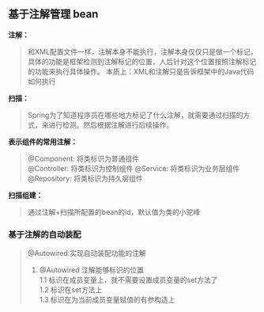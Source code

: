## 基于注解管理 bean
**注解：**
> 和XML配置文件一样，注解本身不能执行，注解本身仅仅只是做一个标记，具体的功能是框架检测到注解标记的位置，人后针对这个位置按照注解标记的功能来执行具体操作。
> 本质上：XML和注解只是告诉框架中的Java代码如何执行

**扫描：**
> Spring为了知道程序员在哪些地方标记了什么注解，就需要通过扫描的方式，来进行检测。然后根据注解进行后续操作。

**表示组件的常用注解：**
> @Component: 将类标识为普通组件<br/>
> @Controller: 将类标识为控制组件
> @Service: 将类标识为业务层组件<br/>
> @Repository: 将类标识为持久层组件<br/>

**扫描组建：**
> 通过注解+扫描所配置的bean的id，默认值为类的小驼峰

### 基于注解的自动装配
> @Autowired:实现自动装配功能的注解<br/>
> 1. @Autowired 注解能够标识的位置<br/>
> 1.1 标识在成员变量上，就不需要设置成员变量的set方法了<br/>
> 1.2 标识在set方法上<br/>
> 1.3 标识在为当前成员变量赋值的有参构造上<br/>
